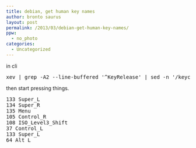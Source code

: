 ```yaml
---
title: debian, get human key names
author: bronto saurus
layout: post
permalink: /2013/03/debian-get-human-key-names/
ppw:
  - no_photo
categories:
  - Uncategorized
---
```

in cli

<pre>xev | grep -A2 --line-buffered '^KeyRelease' | sed -n '/keycode /s/^.*keycode \([0-9]*\).* (.*, \(.*\)).*$/\1 \2/p'
</pre>

then start pressing things.

<pre>133 Super_L
134 Super_R
135 Menu
105 Control_R
108 ISO_Level3_Shift
37 Control_L
133 Super_L
64 Alt_L
</pre>